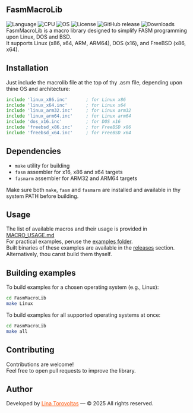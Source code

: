 ## FasmMacroLib

![Language](https://img.shields.io/badge/language%20-%20Assembly-red)
![CPU](https://img.shields.io/badge/CPU-x16%2C%20x86%2C%20x64%2C%20ARM32%2C%20ARM64-orange)
![OS](https://img.shields.io/badge/OS-Linux%2C%20DOS%2C%20FreeBSD-0078D4)
![License](https://img.shields.io/github/license/lina-torovoltas/FasmMacrosLib)
![GitHub release](https://img.shields.io/github/v/release/lina-torovoltas/FasmMacrosLib)
![Downloads](https://img.shields.io/github/downloads/lina-torovoltas/FasmMacrosLib/total)</br>
FasmMacroLib is a macro library designed to simplify FASM programming upon Linux, DOS and BSD.</br>
It supports Linux (x86, x64, ARM, ARM64), DOS (x16), and FreeBSD (x86, x64).

## Installation

Just include the macrolib file at the top of thy .asm file, depending upon thine OS and architecture:

```asm
include 'linux_x86.inc'       ; for Linux x86
include 'linux_x64.inc'       ; for Linux x64
include 'linux_arm32.inc'     ; for Linux arm32
include 'linux_arm64.inc'     ; for Linux arm64
include 'dos_x16.inc'         ; for DOS x16
include 'freebsd_x86.inc'     ; for FreeBSD x86
include 'freebsd_x64.inc'     ; for FreeBSD x64
```

## Dependencies

- `make` utility for building
- `fasm` assembler for x16, x86 and x64 targets
- `fasmarm` assembler for ARM32 and ARM64 targets

Make sure both `make`, `fasm` and `fasmarm` are installed and available in thy system PATH before building.

## Usage

The list of available macros and their usage is provided in [MACRO_USAGE.md](MACRO_USAGE.md)</br>
For practical examples, peruse the [examples folder](examples).</br>
Built binaries of these examples are available in the [releases](https://github.com/lina-torovoltas/FasmMacrosLib/releases) section.</br>
Alternatively, thou canst build them thyself.

## Building examples

To build examples for a chosen operating system (e.g., Linux):
```bash
cd FasmMacroLib
make Linux
```

To build examples for all supported operating systems at once:
```bash
cd FasmMacroLib
make all
```

## Contributing

Contributions are welcome!</br>
Feel free to open pull requests to improve the library.


## Author

Developed by <a href="https://github.com/lina-torovoltas" style="color:#ff4f00">Lina Torovoltas</a> — © 2025 All rights reserved.
